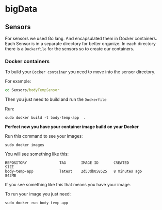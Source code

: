 # bigData


## Sensors

For sensors we used Go lang. And encapsulated them in Docker containers. Each Sensor is in a separate directory for better organize. In each directory there is a `Dockerfile` for the sensors so to create our containers.

### Docker containers

To build your `Docker container` you need to move into the sensor directory.

For example:

```cmd
cd Sensors/bodyTempSensor
```

Then you just need to build and run the `Dockerfile`

Run:

`sudo docker build -t body-temp-app  .`

**Perfect now you have your container image build on your Docker**

Run this command to see your images:

`sudo docker images`

You will see something like this:

```
REPOSITORY               TAG       IMAGE ID       CREATED          SIZE
body-temp-app            latest    2d53db058525   8 minutes ago    842MB
```

If you see something like this that means you have your image.

To run your image you just need:

`sudo docker run body-temp-app`